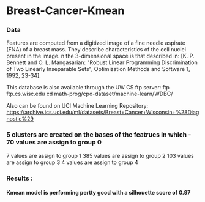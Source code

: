 # Breast-Cancer-Kmean
### Data
Features are computed from a digitized image of a fine needle aspirate (FNA) of a breast mass. They describe characteristics of the cell nuclei present in the image.
n the 3-dimensional space is that described in: [K. P. Bennett and O. L. Mangasarian: "Robust Linear Programming Discrimination of Two Linearly Inseparable Sets", Optimization Methods and Software 1, 1992, 23-34].

This database is also available through the UW CS ftp server:
ftp ftp.cs.wisc.edu
cd math-prog/cpo-dataset/machine-learn/WDBC/

Also can be found on UCI Machine Learning Repository: https://archive.ics.uci.edu/ml/datasets/Breast+Cancer+Wisconsin+%28Diagnostic%29

###  5 clusters are created on the bases of the featrues in which - 70 values are assign to group 0
 7 values are assign to group 1
385 values are assign to group 2
103 values are assign to group 3
4 values are assign to group 4

### Results :
#### Kmean model is performing pertty good with a silhouette score of 0.97
